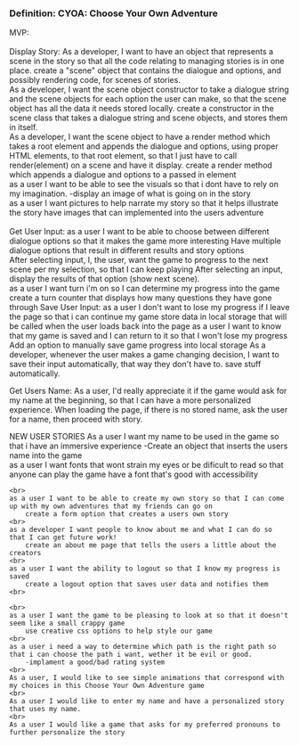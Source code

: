 <h3>Definition: CYOA: Choose Your Own Adventure</h3>
MVP:
<br>
<br>
Display Story:
As a developer, I want to have an object that represents a scene in the story so that all the code relating to managing stories
is in one place.
    create a "scene" object that contains the dialogue and options, and possibly rendering code, for scenes of stories.
<br>
As a developer, I want the scene object constructor to take a dialogue string and the scene objects for each
option the user can make, so that the scene object has all the data it needs stored locally.
    create a constructor in the scene class that takes a dialogue string and scene objects, and stores them in itself.
<br>
As a developer, I want the scene object to have a render method which takes a root element and appends the dialogue and options, using proper HTML elements, to that root element, so that I just have to call render(element) on a scene and have it display.
    create a render method which appends a dialogue and options to a passed in element
<br>
as a user I want to be able to see the visuals so that i dont have to rely on my imagination.
    -display an image of what is going on in the story
<br>
as a user I want pictures to help narrate my story so that it helps illustrate the story
    have images that can implemented into the users adventure
<br>
<br>
Get User Input:
as a user I want to be able to choose between different dialogue options so that it makes the game more interesting
    Have multiple dialogue options that result in different results and story options
<br>
After selecting input, I, the user, want the game to progress to the next scene per my selection, so that I can keep playing
    After selecting an input, display the results of that option (show next scene).
<br>
as a user I want turn i'm on so I can determine my progress into the game
        create a turn counter that displays how many questions they have gone through
Save User Input:
as a user I don't want to lose my progress if I leave the page so that i can continue my game
        store data in local storage that will be called when the user loads back into the page
as a user I want to know that my game is saved and I can return to it so that I won't lose my progress
    Add an option to manually save game progress into local storage
As a developer, whenever the user makes a game changing decision, I want to save their input automatically, that way they don't have to.
    save stuff automatically.

Get Users Name:
As a user, I'd really appreciate it if the game would ask for my name at the beginning, so that I can have a more personalized experience.
    When loading the page, if there is no stored name, ask the user for a name, then proceed with story.
<br>

NEW USER STORIES
    As a user I want my name to be used in the game so that i have an immersive experience
        -Create an object that inserts the users name into the game
    <br>
    as a user I want fonts that wont strain my eyes or be dificult to read so that anyone can play the game
        have a font that's good with accessibility
    <br>
    
    <br>
    as a user I want to be able to create my own story so that I can come up with my own adventures that my friends can go on
        create a form option that creates a users own story
    <br>
    as a developer I want people to know about me and what I can do so that I can get future work!
        create an about me page that tells the users a little about the creators
    <br>
    as a user I want the ability to logout so that I know my progress is saved
        create a logout option that saves user data and notifies them
    <br>
    
    <br>
    as a user I want the game to be pleasing to look at so that it doesn't seem like a small crappy game
        use creative css options to help style our game
    <br>
    as a user i need a way to determine which path is the right path so that i can choose the path i want, wether it be evil or good.
        -implament a good/bad rating system
    <br>
    As a user, I would like to see simple animations that correspond with my choices in this Choose Your Own Adventure game
    <br>
    As a user I would like to enter my name and have a personalized story that uses my name.
    <br>
    As a user I would like a game that asks for my preferred pronouns to further personalize the story
